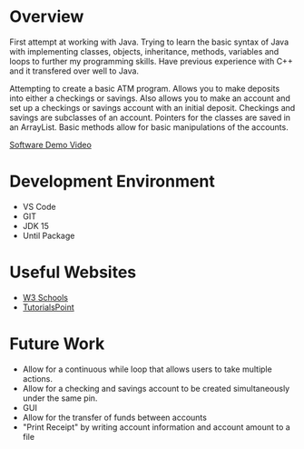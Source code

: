 # Overview
First attempt at working with Java. Trying to learn the basic syntax of Java with implementing classes, objects, inheritance, methods, variables and loops to further my programming skills. Have previous experience with C++ and it transfered over well to Java. 

Attempting to create a basic ATM program. Allows you to make deposits into either a checkings or savings. Also allows you to make an account and set up a checkings or savings account with an initial deposit. Checkings and savings are subclasses of an account. Pointers for the classes are saved in an ArrayList. Basic methods allow for basic manipulations of the accounts.


[Software Demo Video](https://youtu.be/23gbijym14M)

# Development Environment
* VS Code
* GIT
* JDK 15
* Until Package

# Useful Websites
* [W3 Schools](https://www.w3schools.com/java/default.asp)
* [TutorialsPoint](https://www.tutorialspoint.com/java/java_basic_syntax.htm)

# Future Work
* Allow for a continuous while loop that allows users to take multiple actions.
* Allow for a checking and savings account to be created simultaneously under the same pin.
* GUI
* Allow for the transfer of funds between accounts
* "Print Receipt" by writing account information and account amount to a file